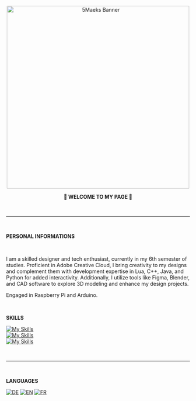 <p align="center">
 <img width="500" src="https://i.imgur.com/f3gkHDO.png" alt="5Maeks Banner">
</p>

<p align="center"; style="font-weight: bold;">
 👋 WELCOME TO MY PAGE 🤙
</p>
</br>

<hr>

</br>

**PERSONAL INFORMATIONS**

</br>

I am a skilled designer and tech enthusiast, currently in my 6th semester of studies. Proficient in Adobe Creative Cloud, I bring creativity to my designs and complement them with development expertise in Lua, C++, Java, and Python for added interactivity. Additionally, I utilize tools like Figma, Blender, and CAD software to explore 3D modeling and enhance my design projects.

Engaged in Raspberry Pi and Arduino.

</br>

**SKILLS**

[![My Skills](https://skillicons.dev/icons?i=ai,ps,xd,blender,figma)](https://skillicons.dev)
</br>
[![My Skills](https://skillicons.dev/icons?i=vscode,visualstudio,lua,cpp,java,py)](https://skillicons.dev)
</br>
[![My Skills](https://skillicons.dev/icons?i=arduino,raspberrypi)](https://skillicons.dev)

</br>

<hr>

</br>

**LANGUAGES**

[![DE](https://img.shields.io/badge/%F0%9F%87%A9%F0%9F%87%AA-German-black)](https://shields.io/badges) 
[![EN](https://img.shields.io/badge/%F0%9F%87%BA%F0%9F%87%B8-English-black)](https://shields.io/badges) 
[![FR](https://img.shields.io/badge/%F0%9F%87%AB%F0%9F%87%B7-French-black)](https://shields.io/badges)

<!--
**5Maeks/5Maeks** is a ✨ _special_ ✨ repository because its `README.md` (this file) appears on your GitHub profile.

Here are some ideas to get you started:

- 🔭 I’m currently working on ...
- 🌱 I’m currently learning ...
- 👯 I’m looking to collaborate on ...
- 🤔 I’m looking for help with ...
- 💬 Ask me about ...
- 📫 How to reach me: ...
- 😄 Pronouns: ...
- ⚡ Fun fact: ...
-->
